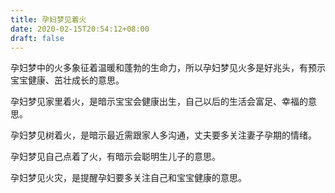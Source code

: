 ```yaml
---
title: 孕妇梦见着火
date: 2020-02-15T20:54:12+08:00
draft: false
---
```


孕妇梦中的火多象征着温暖和蓬勃的生命力，所以孕妇梦见火多是好兆头，有预示宝宝健康、茁壮成长的意思。<br>

孕妇梦见家里着火，是暗示宝宝会健康出生，自己以后的生活会富足、幸福的意思。<br>

孕妇梦见树着火，是暗示最近需跟家人多沟通，丈夫要多关注妻子孕期的情绪。<br>

孕妇梦见自己点着了火，有暗示会聪明生儿子的意思。<br>

孕妇梦见火灾，是提醒孕妇要多关注自己和宝宝健康的意思。<br>

